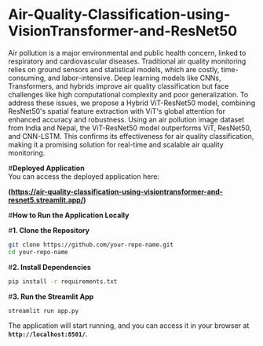# Air-Quality-Classification-using-VisionTransformer-and-ResNet50

Air pollution is a major environmental and public health concern, linked to respiratory and cardiovascular diseases. Traditional air quality monitoring relies on ground sensors and statistical models, which are costly, time-consuming, and labor-intensive. Deep learning models like CNNs, Transformers, and hybrids improve air quality classification but face challenges like high computational complexity and poor generalization. To address these issues, we propose a Hybrid ViT-ResNet50 model, combining ResNet50's spatial feature extraction with ViT's global attention for enhanced accuracy and robustness. Using an air pollution image dataset from India and Nepal, the ViT-ResNet50 model outperforms ViT, ResNet50, and CNN-LSTM. This confirms its effectiveness for air quality classification, making it a promising solution for real-time and scalable air quality monitoring.


#**Deployed Application**  
You can access the deployed application here:  

 **(https://air-quality-classification-using-visiontransformer-and-resnet5.streamlit.app/)**  

#**How to Run the Application Locally**  

#**1. Clone the Repository**  
```bash
git clone https://github.com/your-repo-name.git
cd your-repo-name
```

#**2. Install Dependencies**  
```bash
pip install -r requirements.txt
```

#**3. Run the Streamlit App**  
```bash
streamlit run app.py
```
The application will start running, and you can access it in your browser at **`http://localhost:8501/`**.  

